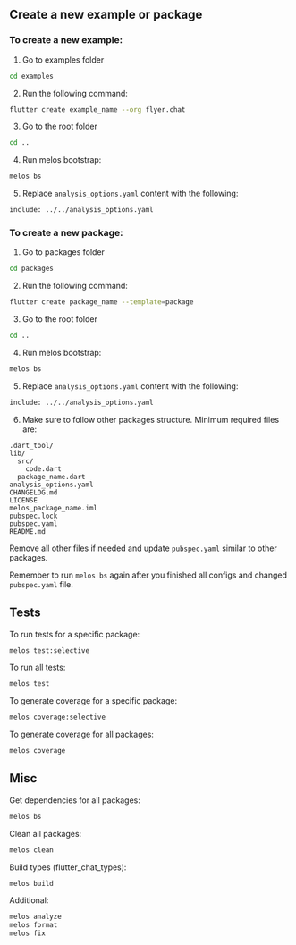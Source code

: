 ## Create a new example or package

### To create a new example:

1. Go to examples folder

```bash
cd examples
```

2. Run the following command:

```bash
flutter create example_name --org flyer.chat
```

3. Go to the root folder

```bash
cd ..
```

4. Run melos bootstrap:

```bash
melos bs
```

5. Replace `analysis_options.yaml` content with the following:

```bash
include: ../../analysis_options.yaml

```

### To create a new package:

1. Go to packages folder

```bash
cd packages
```

2. Run the following command:

```bash
flutter create package_name --template=package
```

3. Go to the root folder

```bash
cd ..
```

4. Run melos bootstrap:

```bash
melos bs
```

5. Replace `analysis_options.yaml` content with the following:

```bash
include: ../../analysis_options.yaml

```

6. Make sure to follow other packages structure. Minimum required files are:

```
.dart_tool/
lib/
  src/
    code.dart
  package_name.dart
analysis_options.yaml
CHANGELOG.md
LICENSE
melos_package_name.iml
pubspec.lock
pubspec.yaml
README.md
```

Remove all other files if needed and update `pubspec.yaml` similar to other packages.

Remember to run `melos bs` again after you finished all configs and changed `pubspec.yaml` file.

## Tests

To run tests for a specific package:

```bash
melos test:selective
```

To run all tests:

```bash
melos test
```

To generate coverage for a specific package:

```bash
melos coverage:selective
```

To generate coverage for all packages:

```bash
melos coverage
```

## Misc

Get dependencies for all packages:

```bash
melos bs
```

Clean all packages:

```bash
melos clean
```

Build types (flutter_chat_types):

```bash
melos build
```

Additional:

```bash
melos analyze
melos format
melos fix
```